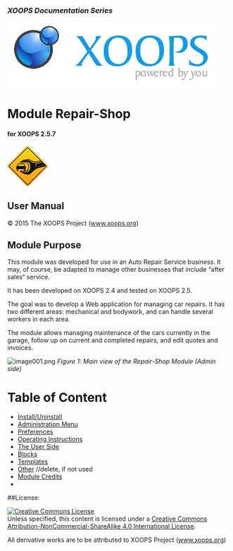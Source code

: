 ### _XOOPS Documentation Series_
![logoXoops.jpg](assets/logoXoops.jpg)

# Module Repair-Shop
#### for XOOPS 2.5.7
      
![logoModule.png](assets/logoModule.png)
            
## User Manual

© 2015 The XOOPS Project (www.xoops.org)    

## Module Purpose 

This module was developed for use in an Auto Repair Service business. 
It may, of course, be adapted to manage other businesses that include “after sales“ service.

It has been developed on XOOPS 2.4 and tested on XOOPS 2.5. 

The goal was to develop a Web application for managing car repairs. It has two different areas: mechanical and bodywork, and can handle several workers in each area. 

The module allows managing maintenance of the cars currently in the garage, follow up on current and completed repairs, and edit quotes and invoices.


![image001.png](assets/image001.png)
*Figure 1: Main view of the Repair-Shop Module (Admin side)*

# Table of Content

* [Install/Uninstall](book/1install.md)
* [Administration Menu](book/2administration.md)
* [Preferences](book/3preferences.md)
* [Operating Instructions](book/4operations.md)
* [The User Side](book/5userside.md)
* [Blocks](book/6blocks.md)
* [Templates](book/7templates.md)
* [Other](book/8other.md) //delete, if not used
* [Module Credits](book/9credits.md)
* 

##License:

<a rel="license" href="http://creativecommons.org/licenses/by-nc-sa/4.0/"><img alt="Creative Commons License" style="border-width:0" src="https://i.creativecommons.org/l/by-nc-sa/4.0/88x31.png" /></a><br />Unless specified, this content is licensed under a <a rel="license" href="http://creativecommons.org/licenses/by-nc-sa/4.0/">Creative Commons Attribution-NonCommercial-ShareAlike 4.0 International License</a>.

All derivative works are to be attributed to XOOPS Project (www.xoops.org)
